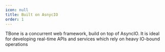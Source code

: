 ```yaml
---
icon: null
title: Built on AsnycIO
order: 1
---
```

TBone is a concurrent web framework, build on top of AsyncIO. It is ideal for developing real-time APIs and services which rely on heavy IO-bound operations

